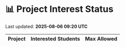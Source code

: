 # 📊 Project Interest Status

Last updated: **2025-08-06 09:20 UTC**

| Project | Interested Students | Max Allowed |
|---------|---------------------|-------------|
